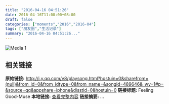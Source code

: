 ```yaml
---
title: "2016-04-16 04:51:26"
date: 2016-04-16T11:00:00+08:00
draft: false
categories: ["moments","2016","2016-04"]
tags: ["朋友圈","生活记录"]
summary: "2016-04-16 04:51:26..."
---
```


![Media 1](/Moments/photos/2016-04-16/201604160451260.jpg)

## 相关链接

**原始链接:** http://i.y.qq.com/v8/playsong.html?hostuin=0&sharefrom=(null)&from_id=0&from_idtype=0&from_name=&songid=489646&_wv=1#p=&source=qq&appshare=iphone&disstid=0&hostuin=0
**链接标题:** Feeling Good-Muse
**本地链接:** [查看完整内容](/link_content/2016/04/2016-04-16-1/link_content/)
**链接摘要:** ...

